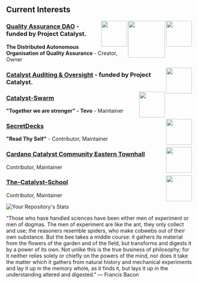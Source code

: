 ## Current Interests

<a href="https://github.com/Quality-Assurance-DAO"><img src="https://github.com/Quality-Assurance-DAO/DAO-Open-Source/blob/main/Documents/Binary/QA-DAO-LOGO.jpg" align="right" width="70"><a href="https://cardano.org/"><img src="https://github.com/NFT-DAO/Governance-HOLON/blob/main/Business-Plan/14-Our-Appendix/Graphics/cardano-logo-2.png" align="right" width="100"><a href="https://cardano.ideascale.com/a/index"><img src="https://github.com/NFT-DAO/Governance-HOLON/blob/main/Business-Plan/14-Our-Appendix/Graphics/ideascale.png" align="right" width="70">
 
### [Quality Assurance DAO](https://github.com/Quality-Assurance-DAO) - funded by Project Catalyst. 
**The Distributed Autonomous Organisation of Quality Assurance** - Creator, Owner

<a href="https://github.com/Catalyst-Auditing"><img src="https://avatars.githubusercontent.com/u/86554682?s=400&u=33b80d06e93125df2fb64d693dddc12c71b03171&v=4" align="right" width="70"> 

### [Catalyst Auditing & Oversight](https://github.com/Catalyst-Auditing) - funded by Project Catalyst. 

<a href="https://github.com/Catalyst-Swarm"><img src="https://avatars.githubusercontent.com/u/95848879?s=400&u=57e24008fb961e94fac28a448dd2757fcb2cc2bb&v=4" align="right" width="70"> 

### [Catalyst-Swarm ](https://github.com/Catalyst-Swarm)
**"Together we are stronger" - Tevo** -  Maintainer
 
<a href="https://github.com/SecretDecks"><img src="https://avatars.githubusercontent.com/u/83766103?s=200&v=4" align="right" width="70">

### [SecretDecks](https://github.com/SecretDecks)  
**"Read Thy Self"** - Contributor, Maintainer
 
<a href="https://github.com/C3ETH"><img src="https://avatars.githubusercontent.com/u/88413275?s=400&u=7f5741919702f30b720ac41d66aafc4aac1d3275&v=4" align="right" width="70">
### [Cardano Catalyst Community Eastern Townhall](https://github.com/C3ETH)  
Contributor, Maintainer
 
<a href="https://github.com/The-Catalyst-School"><img src="https://avatars.githubusercontent.com/u/87011469?s=400&u=1f3ff083a27b95977b2f4d92fad8112577ac23b6&v=4" align="right" width="70">
### [The-Catalyst-School](https://github.com/The-Catalyst-School)  
Contributor, Maintainer
 

![Your Repository's Stats](https://github-readme-stats.vercel.app/api?username=stephen-rowan&show_icons=true)
  
“Those who have handled sciences have been either men of experiment or men of dogmas. The men of experiment are like the ant, they only collect and use; the reasoners resemble spiders, who make cobwebs out of their own substance. But the bee takes a middle course: it gathers its material from the flowers of the garden and of the field, but transforms and digests it by a power of its own. Not unlike this is the true business of philosophy; for it neither relies solely or chiefly on the powers of the mind, nor does it take the matter which it gathers from natural history and mechanical experiments and lay it up in the memory whole, as it finds it, but lays it up in the understanding altered and digested.” ― Francis Bacon 
